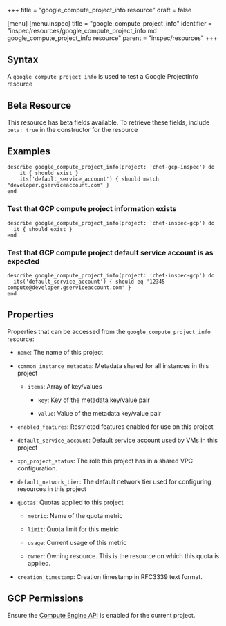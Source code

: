 +++
title = "google_compute_project_info resource"
draft = false

[menu]
  [menu.inspec]
    title = "google_compute_project_info"
    identifier = "inspec/resources/google_compute_project_info.md google_compute_project_info resource"
    parent = "inspec/resources"
+++


## Syntax
A `google_compute_project_info` is used to test a Google ProjectInfo resource


## Beta Resource
This resource has beta fields available. To retrieve these fields, include `beta: true` in the constructor for the resource

## Examples
```
describe google_compute_project_info(project: 'chef-gcp-inspec') do
	it { should exist }
	its('default_service_account') { should match "developer.gserviceaccount.com" }
end
```

### Test that GCP compute project information exists

    describe google_compute_project_info(project: 'chef-inspec-gcp') do
      it { should exist }
    end

### Test that GCP compute project default service account is as expected

    describe google_compute_project_info(project: 'chef-inspec-gcp') do
      its('default_service_account') { should eq '12345-compute@developer.gserviceaccount.com' }
    end

## Properties
Properties that can be accessed from the `google_compute_project_info` resource:


  * `name`: The name of this project

  * `common_instance_metadata`: Metadata shared for all instances in this project

    * `items`: Array of key/values

      * `key`: Key of the metadata key/value pair

      * `value`: Value of the metadata key/value pair

  * `enabled_features`: Restricted features enabled for use on this project

  * `default_service_account`: Default service account used by VMs in this project

  * `xpn_project_status`: The role this project has in a shared VPC configuration.

  * `default_network_tier`: The default network tier used for configuring resources in this project

  * `quotas`: Quotas applied to this project

    * `metric`: Name of the quota metric

    * `limit`: Quota limit for this metric

    * `usage`: Current usage of this metric

    * `owner`: Owning resource. This is the resource on which this quota is applied.

  * `creation_timestamp`: Creation timestamp in RFC3339 text format.


## GCP Permissions

Ensure the [Compute Engine API](https://console.cloud.google.com/apis/library/compute.googleapis.com/) is enabled for the current project.
